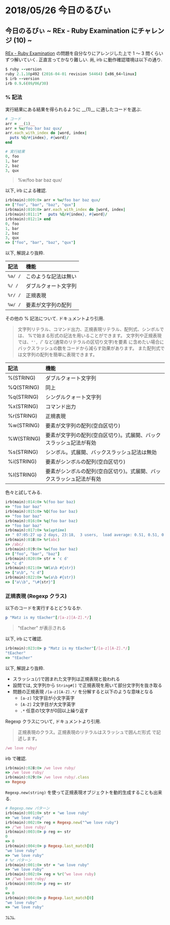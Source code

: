 # 2018/05/26 今日のるびぃ

## 今日のるびぃ ~ REx - Ruby Examination にチャレンジ (10) ~

[REx - Ruby Examination](https://rex.libertyfish.co.jp/) の問題を自分なりにアレンジした上で 1 〜 3 問くらいずつ解いていく. 正直言ってかなり難しい. 尚, irb に動作確認環境は以下の通り.

```ruby
$ ruby --version
ruby 2.1.10p492 (2016-04-01 revision 54464) [x86_64-linux]
$ irb --version
irb 0.9.6(09/06/30)
```

### % 記法

実行結果にある結果を得られるように \_\_(1)\_\_ に適したコードを選ぶ.

```ruby
# コード
arr = __(1)__
arr = %w/foo bar baz qux/
arr.each_with_index do |word, index|
  puts %Q/#{index}, #{word}/
end

# 実行結果
0, foo
1, bar
2, baz
3, qux
```

> %w/foo bar baz qux/

以下, irb による確認.

```ruby
irb(main):009:0> arr = %w/foo bar baz qux/
=> ["foo", "bar", "baz", "qux"]
irb(main):010:0> arr.each_with_index do |word, index|
irb(main):011:1*   puts %Q/#{index}, #{word}/
irb(main):012:1> end
0, foo
1, bar
2, baz
3, qux
=> ["foo", "bar", "baz", "qux"]
```

以下, 解説より抜粋.

| 記法 | 機能 |
|:---|:---|
| `%a/ /` | このような記法は無い|
| `%/ /` | ダブルクォート文字列 |
| `%r/ /` | 正規表現 |
| `%w/ /` | 要素が文字列の配列 |

その他の % 記法について. ドキュメントより引用.

> 文字列リテラル、コマンド出力、正規表現リテラル、配列式、シンボルでは、 %で始まる形式の記法を用いることができます。 文字列や正規表現では、`"', `/' など(通常のリテラルの区切り文字)を要素 に含めたい場合にバックスラッシュの数をコードから減らす効果があります。 また配列式では文字列の配列を簡単に表現できます。

| 記法 | 機能 |
|:---|:---|
| %(STRING) | ダブルクォート文字列 |
| %Q(STRING) | 同上 |
| %q(STRING) | シングルクォート文字列 |
| %x(STRING) | コマンド出力 |
| %r(STRING) | 正規表現 |
| %w(STRING) | 要素が文字列の配列(空白区切り) |
| %W(STRING) | 要素が文字列の配列(空白区切り)。式展開、バックスラッシュ記法が有効 |
| %s(STRING) | シンボル。式展開、バックスラッシュ記法は無効 |
| %i(STRING) | 要素がシンボルの配列(空白区切り) |
| %I(STRING) | 要素がシンボルの配列(空白区切り)。式展開、バックスラッシュ記法が有効 |

色々と試してみる.

```ruby
irb(main):014:0> %(foo bar baz)
=> "foo bar baz"
irb(main):015:0> %Q(foo bar baz)
=> "foo bar baz"
irb(main):016:0> %q(foo bar baz)
=> "foo bar baz"
irb(main):017:0> %x(uptime)
=> " 07:05:27 up 2 days, 23:18,  3 users,  load average: 0.51, 0.51, 0.37\n"
irb(main):018:0> %r(abc)
=> /abc/
irb(main):019:0> %w(foo bar baz)
=> ["foo", "bar", "baz"]
irb(main):020:0> str = 'c d'
=> "c d"
irb(main):021:0> %W(a\b #{str})
=> ["a\b", "c d"]
irb(main):022:0> %w(a\b #{str})
=> ["a\\b", "\#{str}"]
```

### 正規表現 (Regexp クラス)

以下のコードを実行するとどうなるか.

```ruby
p "Matz is my tEacher"[/[a-z][A-Z].*/]
```

> "tEacher" が表示される

以下, irb にて確認.

```ruby
irb(main):023:0> p "Matz is my tEacher"[/[a-z][A-Z].*/]
"tEacher"
=> "tEacher"
```

以下, 解説より抜粋.

* スラッシュ(`/`)で囲まれた文字列は正規表現と扱われる
* 設問では, 文字列から `String#[]` で正規表現を用いて部分文字列を抜き取る
* 問題の正規表現 `/[a-z][A-Z].*/` を分解すると以下のような意味となる
    * `[a-z]` 1文字目が小文字英字
    * `[A-Z]` 2文字目が大文字英字
    * `.*` 任意の1文字が0回以上繰り返す

Regexp クラスについて, ドキュメントより引用.

> 正規表現のクラス。正規表現のリテラルはスラッシュで囲んだ形式 で記述します。

```ruby
/we love ruby/
```

irb で確認.

```ruby
irb(main):028:0> /we love ruby/
=> /we love ruby/
irb(main):029:0> /we love ruby/.class
=> Regexp
```

`Regexp.new(string)` を使って正規表現オブジェクトを動的生成することも出来る.

```ruby
# Regexp.new パターン
irb(main):001:0> str = "we love ruby"
=> "we love ruby"
irb(main):002:0> reg = Regexp.new("^we love ruby")
=> /^we love ruby/
irb(main):003:0> p reg =~ str
0
=> 0
irb(main):004:0> p Regexp.last_match[0]
"we love ruby"
=> "we love ruby"
# %r パターン
irb(main):001:0> str = "we love ruby"
=> "we love ruby"
irb(main):002:0> reg = %r(^we love ruby)
=> /^we love ruby/
irb(main):003:0> p reg =~ str
0
=> 0
irb(main):004:0> p Regexp.last_match[0]
"we love ruby"
=> "we love ruby"
```

ﾌﾑﾌﾑ.
